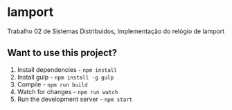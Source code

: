 # lamport
Trabalho 02 de Sistemas Distribuidos, Implementação do relógio de lamport


## Want to use this project?

1. Install dependencies - `npm install`
1. Install gulp - `npm install -g gulp`
1. Compile - `npm run build`
1. Watch for changes - `npm run watch`
1. Run the development server - `npm start`